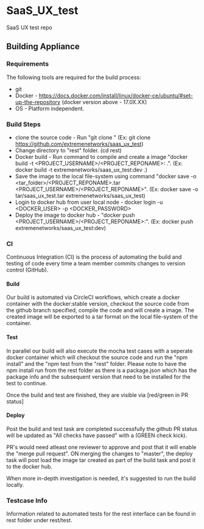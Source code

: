 # SaaS_UX_test
SaaS UX test repo 

## Building Appliance
### Requirements
The following tools are required for the build process:
- git
- Docker - https://docs.docker.com/install/linux/docker-ce/ubuntu/#set-up-the-repository (docker version above - 17.0X.XX)
- OS - Platform independent.

### Build Steps
* clone the source code - Run "git clone <repo URL>" (Ex: git clone https://github.com/extremenetworks/saas_ux_test)
* Change directory to "rest" folder. (cd rest)
* Docker build - Run command to compile and create a image "docker build -t <PROJECT_USERNAME>/<PROJECT_REPONAME>:<version> .". (Ex: docker build -t extremenetworks/saas_ux_test:dev .)
* Save the image to the local file-system using command "docker save -o <tar_folder>/<PROJECT_REPONAME>.tar <PROJECT_USERNAME>/<PROJECT_REPONAME>". (Ex: docker save -o tar/saas_ux_test.tar extremenetworks/saas_ux_test)
* Login to docker hub from user local node - docker login -u <DOCKER_USER> -p <DOCKER_PASSWORD>
* Deploy the image to docker hub - "docker push <PROJECT_USERNAME>/<PROJECT_REPONAME>:<version>". (Ex: docker push extremenetworks/saas_ux_test:dev)

### CI
Continuous Integration (CI) is the process of automating the build and testing of code every time a
team member commits changes to version control (GitHub).

 #### Build
Our build is automated via CircleCI workflows, which create a docker container with the docker:stable version, checkout the source code from the github branch specified, compile the code and will create a image. The created image will be exported to a tar format on the local file-system of the container.

 #### Test
In parallel our build will also execute the mocha test cases with a seperate docker container which will checkout the source code and run the "npm install" and the "npm test from the "rest" folder. Please note to have the npm install run from the rest folder as there is a package.json which has the package info and the subsequent version that need to be installed for the test to continue.

Once the build and test are finished, they are visible via [red/green in PR status]

 #### Deploy
Post the build and test task are completed successfully the github PR status will be updated as "All checks have passed" with a (GREEN check kick). 

 PR's would need atleast one reviewer to approve and post that it will enable the "merge pull request". ON merging the changes to "master", the deploy task will post load the image tar created as part of the build task and post it to the docker hub.

When more in-depth investigation is needed, it's suggested to run the build locally.

### Testcase Info
Information related to automated tests for the rest interface can be found in rest folder under rest/test. 
